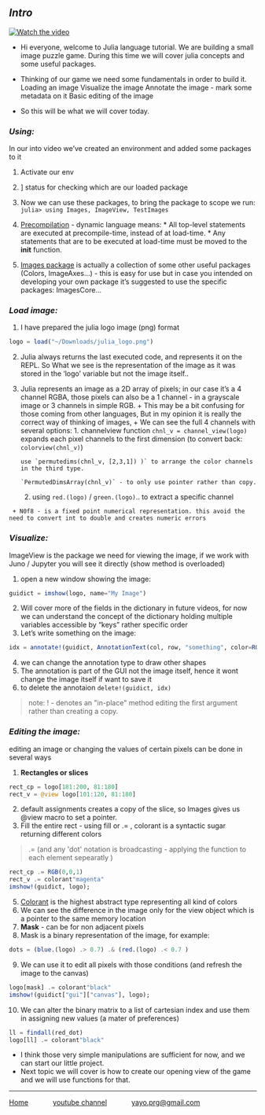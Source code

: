## **_Intro_**


[![Watch the video](https://img.youtube.com/vi/aml-hVfg7XU/maxresdefault.jpg)](https://youtu.be/aml-hVfg7XU "Images basics video")


* Hi everyone, welcome to Julia language tutorial.  We are building a small image puzzle game. During this time we will cover julia concepts and some useful packages.

* Thinking of our game we need some fundamentals in order to build it.
Loading an image
Visualize the image
Annotate the image - mark some metadata on it
Basic editing of the image
* So this will be what we will cover today.


### **_Using:_**
In our into video we’ve created an environment and added some packages to it
   1. Activate our env
   2. ] status for checking which are our loaded package

   3. Now we can use these packages, to bring the package to scope we run: ``` julia> using Images, ImageView, TestImages```
   4. [Precompilation](https://stackoverflow.com/questions/40116045 "exteinson on pre-compilation: stackoverflow") - dynamic language means:
    * All top-level statements are executed at precompile-time, instead of at load-time.
    * Any statements that are to be executed at load-time must be moved to the __init__ function.
   5. [Images package](https://juliaimages.org/latest/pkgs/#page_packages_index-1 "packages under Images") is actually a collection of some other useful packages (Colors, ImageAxes…) - this is easy for use but in case you intended on developing your own package it’s suggested to use the specific packages: ImagesCore…



### **_Load image:_**
  1. I have prepared the julia logo image (png) format
   ```julia
   logo = load("~/Downloads/julia_logo.png")
   ```
  2. Julia always returns the last executed code, and represents it on the REPL. So What we see is the representation of the image as it was stored in the ‘logo’ variable but not the image itself..
  3.  Julia represents an image as a 2D array of pixels;  in our case it’s a 4 channel RGBA, those pixels can also be a 1 channel -  in a grayscale image or 3 channels in simple RGB.
    + This may be a bit confusing for those coming from other languages, But in my opinion it is really the correct way of thinking of images,
    + We can see the full 4 channels with several options:
          1. channelview function `chnl_v = channel_view(logo)` expands each pixel channels to the first dimension (to convert back: `colorview(chnl_v)`)

          use `permutedims(chnl_v, [2,3,1]) )` to arrange the color channels in the third type.

          `PermutedDimsArray(chnl_v)` - to only use pointer rather than copy.

         2. using `red.(logo)` / `green.(logo)`.. to extract a  specific channel

     + N0f8 - is a fixed point numerical representation. this avoid the need to convert int to double and creates numeric errors


### **_Visualize:_**
ImageView is the package we need for viewing the image, if we work with Juno / Jupyter you will see it directly (show method is overloaded)
  1. open a new window showing the image:
  ```Julia
  guidict = imshow(logo, name="My Image")
  ```
  2. Will cover more of the fields in the dictionary in future videos, for now we can understand the concept of the dictionary holding multiple variables accessible by “keys” rather specific order
  3. Let’s write something on the image:
   ```Julia
   idx = annotate!(guidict, AnnotationText(col, row, "something", color=RGB(0,0,1), fontsize=15))
  ```
  4. we can change the annotation type to draw other shapes
  5. The annotation is part of the GUI not the image itself, hence it wont change the image itself if want to save it
  6. to delete the annotaion `delete!(guidict, idx)`
  > note: ! - denotes an "in-place" method editing the first argument rather than creating a copy.

### **_Editing the image:_**
editing an image or changing the values of certain pixels can be done in several ways
  1. **Rectangles or slices**
  ```julia
  rect_cp = logo[181:200, 81:180]
  rect_v = @view logo[101:120, 81:180]
  ```
  2. default assignments creates a copy of the slice, so Images gives us @view macro to set a pointer.
  4. Fill the entire rect - using fill or .= , colorant is a syntactic sugar returning different colors
  > .= (and any 'dot' notation is broadcasting - applying the function to each element sepearatly )

  ```julia
  rect_cp .= RGB(0,0,1)
  rect_v .= colorant"magenta"
  imshow!(guidict, logo);
  ```
  5. [Colorant](https://github.com/JuliaGraphics/ColorTypes.jl "color type") is the highest abstract type representing all kind of colors
  6. We can see the difference in the image only for the view object which is a pointer to the same memory location
  7. **Mask** - can be for non adjacent pixels
  8. Mask is a binary representation of the image, for example:
  ```julia
  dots = (blue.(logo) .> 0.7) .& (red.(logo) .< 0.7 )
  ```
  9. We can use it to edit all pixels with those conditions (and refresh the image to the canvas)
  ```Julia
  logo[mask] .= colorant"black"
  imshow!(guidict["gui"]["canvas"], logo);
  ```
  10. We can alter the binary matrix to a list of cartesian index and use them in assigning new values (a mater of preferences)
  ```julia
  ll = findall(red_dot)
  logo[ll] .= colorant"black"
  ```

* I think those very simple manipulations are sufficient for now, and we can start our little project.
* Next topic we will cover is how to create our opening view of the game and we will use functions for that.

---
[Home](/index "all tutorial")    &emsp;&emsp;&emsp;    [youtube channel](https://www.youtube.com/playlist?list=PLfH1V5m5U7OyEHo82rQSuhzM_NPKubeb8 "My Channel")  &emsp;&emsp;&emsp;  yayo.prg@gmail.com
